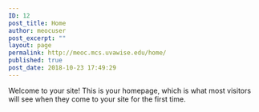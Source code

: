 ```yaml
---
ID: 12
post_title: Home
author: meocuser
post_excerpt: ""
layout: page
permalink: http://meoc.mcs.uvawise.edu/home/
published: true
post_date: 2018-10-23 17:49:29
---
```

Welcome to your site! This is your homepage, which is what most visitors will see when they come to your site for the first time.